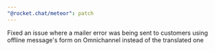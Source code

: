 ```yaml
---
"@rocket.chat/meteor": patch
---
```


Fixed an issue where a mailer error was being sent to customers using offline message's form on Omnichannel instead of the translated one
